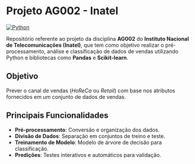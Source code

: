 # Projeto AG002 - Inatel

[![Python](https://img.shields.io/badge/Python-3.8+-blue.svg)](https://www.python.org/)

Repositório referente ao projeto da disciplina **AG002** do **Instituto Nacional de Telecomunicações (Inatel)**, que tem como objetivo realizar o pré-processamento, análise e classificação de dados de vendas utilizando Python e bibliotecas como **Pandas** e **Scikit-learn**.

## Objetivo

Prever o canal de vendas (*HoReCa* ou *Retail*) com base nos atributos fornecidos em um conjunto de dados de vendas.

## Principais Funcionalidades

- **Pré-processamento**: Conversão e organização dos dados.
- **Divisão de Dados**: Separação em conjuntos de treino e teste.
- **Treinamento de Modelo**: Modelo de árvore de decisão para classificação.
- **Predições**: Testes interativos e automáticos para validação.
